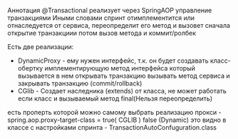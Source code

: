 
Аннотация @Transactional реализует через SpringAOP управление транзакциями
Иными словами спринт отимплементится или отнаследуется от сервиса, переопределит его метод и вызовет сначала открытие транзакциии потом вызов метода и коммит/ролбек

Есть две реализации:
- DynamicProxy - ему нужен интерфейс, т.к. он будет создавать класс-обертку имплементирующую метод интерфейса который вызывается в нем открывать транзакцию вызывать метод сервиса и закрывать транзакцию (commit/rollback)
- CGlib - Создает наследника (extends) от класса, не может работать если класс и вызываемый метод final(Нельзя переопределить) 


есть проперть которой можно самому выбрать реализацию прокси - spring.aop.proxy-target-class = true( CGLIB ) false (Dynamic) 
это видно в классе с настройками спринта - TransactionAutoConfuguration.class



